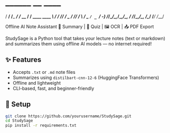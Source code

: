 #   ______          __       ____             
  / __/ /___ _____/ /_ __  / __/__ ____ ____ 
 _\ \/ __/ // / _  / // / _\ \/ _ `/ _ `/ -_)
/___/\__/\_,_/\_,_/\_, / /___/\_,_/\_, /\__/ 
                  /___/           /___/      

   Offline AI Note Assistant
📄 Summary | 🧪 Quiz | 🖼 OCR | 📤 PDF Export

StudySage is a Python tool that takes your lecture notes (text or markdown) and summarizes them using offline AI models — no internet required!

## ✨ Features
- Accepts `.txt` or `.md` note files
- Summarizes using `distilbart-cnn-12-6` (HuggingFace Transformers)
- Offline and lightweight
- CLI-based, fast, and beginner-friendly

## 🔧 Setup
```bash
git clone https://github.com/yourusername/StudySage.git
cd StudySage
pip install -r requirements.txt
